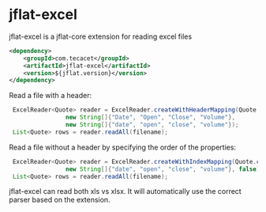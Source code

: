 # jflat-excel

jflat-excel is a jflat-core extension for reading excel files

```xml
<dependency>
    <groupId>com.tecacet</groupId>
    <artifactId>jflat-excel</artifactId>
    <version>${jflat.version}</version>
</dependency>
```

Read a file with a header:
```java
 ExcelReader<Quote> reader = ExcelReader.createWithHeaderMapping(Quote.class,
                new String[]{"Date", "Open", "Close", "Volume"},
                new String[]{"date", "open", "close", "volume"});
 List<Quote> rows = reader.readAll(filename);

```

Read a file without a header by specifying the order of the properties:
```java
 ExcelReader<Quote> reader = ExcelReader.createWithIndexMapping(Quote.class,
                new String[]{"date", "open", "close", "volume"}, false);
 List<Quote> rows = reader.readAll(filename);

```

jflat-excel can read both xls vs xlsx. It will automatically use the correct 
parser based on the extension.

